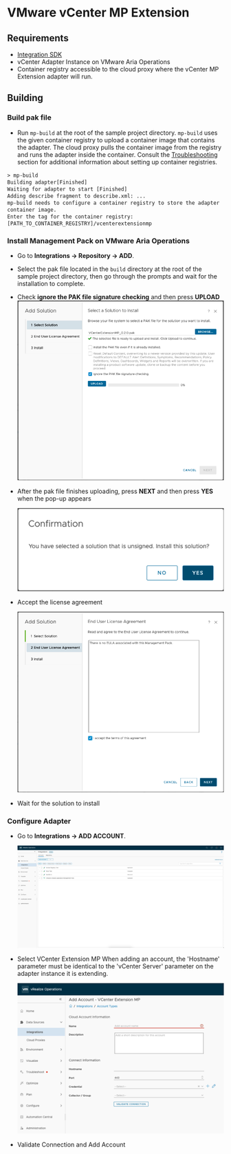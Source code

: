 # VMware vCenter MP Extension

## Requirements
- [Integration SDK](../../README.md#Requirements)
- vCenter Adapter Instance on VMware Aria Operations
- Container registry accessible to the cloud proxy where the vCenter MP Extension adapter will run.
  

## Building
### Build pak file
- Run `mp-build` at the root of the sample project directory. `mp-build` uses the given container registry to 
  upload a container image that contains the adapter. The cloud proxy pulls the container image from the registry and
  runs the adapter inside the container. Consult the [Troubleshooting](../../doc/troubleshooting_and_faq.md) section for 
  additional information about setting up container registries.
```shell
> mp-build
Building adapter[Finished]
Waiting for adapter to start [Finished]
Adding describe fragment to describe.xml: ...
mp-build needs to configure a container registry to store the adapter container image.
Enter the tag for the container registry: [PATH_TO_CONTAINER_REGISTRY]/vcenterextensionmp
```
### Install Management Pack on VMware Aria Operations
- Go to  **Integrations &rarr; Repository &rarr; ADD**.
- Select the pak file located in the `build` directory at the root of the sample project directory, then go through the prompts and wait for the installation to complete.
- Check **ignore the PAK file signature checking** and then press **UPLOAD**
  ![Upload solution pop-up](../../doc/add_solution.png)
- After the pak file finishes uploading, press **NEXT** and then press **YES** when the pop-up appears
 
  ![Pop-up confirmation prompt](../../doc/comfirmation_prompt.png)
 
- Accept the license agreement
 
  ![License Agreement screen](../../doc/license_agreement.png)

- Wait for the solution to install
### Configure Adapter
- Go to  **Integrations &rarr; ADD ACCOUNT**.
 
  ![Add account screenshot](../../doc/add_account.png)

- Select VCenter Extension MP
  When adding an account, the 'Hostname' parameter must be identical to the 'vCenter Server' parameter on the adapter instance it is extending.
 
  ![Add account screenshot](../../doc/add_account_prompt.png)

- Validate Connection and Add Account
